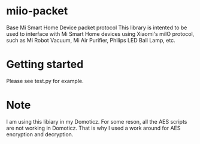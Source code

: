 # miio-packet
Base Mi Smart Home Device packet protocol
This library is intented to be used to interface with Mi Smart Home devices using Xiaomi's miIO protocol, such as Mi Robot Vacuum, Mi Air Purifier, Philips LED Ball Lamp, etc.

# Getting started
Please see test.py for example.

# Note
I am using this libiary in my Domoticz. For some reson, all the AES scripts are not working in Domoticz. That is why I used a work around for AES encryption and decryption.

